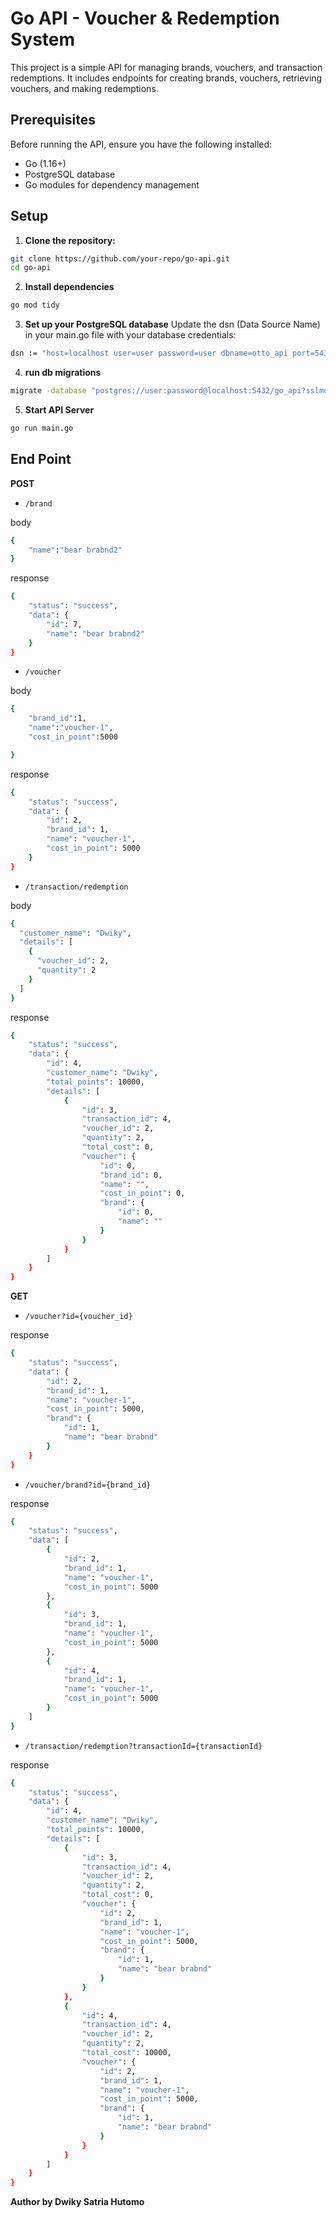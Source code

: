 # Go API - Voucher & Redemption System

This project is a simple API for managing brands, vouchers, and transaction redemptions. It includes endpoints for creating brands, vouchers, retrieving vouchers, and making redemptions.

## Prerequisites

Before running the API, ensure you have the following installed:

- Go (1.16+)
- PostgreSQL database
- Go modules for dependency management

## Setup

1. **Clone the repository:**

```bash
git clone https://github.com/your-repo/go-api.git
cd go-api
```

2. **Install dependencies**

```bash
go mod tidy
```

3. **Set up your PostgreSQL database**
   Update the dsn (Data Source Name) in your main.go file with your database credentials:

```bash
dsn := "host=localhost user=user password=user dbname=otto_api port=5432 sslmode=disable"

```

4. **run db migrations**

```bash
migrate -database "postgres://user:password@localhost:5432/go_api?sslmode=disable" -path ./migrations up
```

5. **Start API Server**

```bash
go run main.go
```

## End Point

**POST**

- `/brand`

body

```bash
{
    "name":"bear brabnd2"
}
```

response

```bash
{
    "status": "success",
    "data": {
        "id": 7,
        "name": "bear brabnd2"
    }
}
```

- `/voucher`

body

```bash
{
    "brand_id":1,
    "name":"voucher-1",
    "cost_in_point":5000

}
```

response

```bash
{
    "status": "success",
    "data": {
        "id": 2,
        "brand_id": 1,
        "name": "voucher-1",
        "cost_in_point": 5000
    }
}
```

- `/transaction/redemption`

body

```bash
{
  "customer_name": "Dwiky",
  "details": [
    {
      "voucher_id": 2,
      "quantity": 2
    }
  ]
}
```

response

```bash
{
    "status": "success",
    "data": {
        "id": 4,
        "customer_name": "Dwiky",
        "total_points": 10000,
        "details": [
            {
                "id": 3,
                "transaction_id": 4,
                "voucher_id": 2,
                "quantity": 2,
                "total_cost": 0,
                "voucher": {
                    "id": 0,
                    "brand_id": 0,
                    "name": "",
                    "cost_in_point": 0,
                    "brand": {
                        "id": 0,
                        "name": ""
                    }
                }
            }
        ]
    }
}
```

**GET**

- `/voucher?id={voucher_id}`

response

```bash
{
    "status": "success",
    "data": {
        "id": 2,
        "brand_id": 1,
        "name": "voucher-1",
        "cost_in_point": 5000,
        "brand": {
            "id": 1,
            "name": "bear brabnd"
        }
    }
}
```

- `/voucher/brand?id={brand_id}`

response

```bash
{
    "status": "success",
    "data": [
        {
            "id": 2,
            "brand_id": 1,
            "name": "voucher-1",
            "cost_in_point": 5000
        },
        {
            "id": 3,
            "brand_id": 1,
            "name": "voucher-1",
            "cost_in_point": 5000
        },
        {
            "id": 4,
            "brand_id": 1,
            "name": "voucher-1",
            "cost_in_point": 5000
        }
    ]
}
```

- `/transaction/redemption?transactionId={transactionId}`

response

```bash
{
    "status": "success",
    "data": {
        "id": 4,
        "customer_name": "Dwiky",
        "total_points": 10000,
        "details": [
            {
                "id": 3,
                "transaction_id": 4,
                "voucher_id": 2,
                "quantity": 2,
                "total_cost": 0,
                "voucher": {
                    "id": 2,
                    "brand_id": 1,
                    "name": "voucher-1",
                    "cost_in_point": 5000,
                    "brand": {
                        "id": 1,
                        "name": "bear brabnd"
                    }
                }
            },
            {
                "id": 4,
                "transaction_id": 4,
                "voucher_id": 2,
                "quantity": 2,
                "total_cost": 10000,
                "voucher": {
                    "id": 2,
                    "brand_id": 1,
                    "name": "voucher-1",
                    "cost_in_point": 5000,
                    "brand": {
                        "id": 1,
                        "name": "bear brabnd"
                    }
                }
            }
        ]
    }
}
```

**Author by Dwiky Satria Hutomo**
